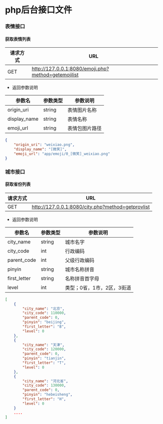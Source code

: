 # php后台接口文件

### 表情接口

#### 获取表情列表

| 请求方式 | URL                                                 |
| -------- | --------------------------------------------------- |
| GET      | http://127.0.0.1:8080/emoji.php?method=getemojilist |

- 返回参数说明

| 参数名 | 参数类型 | 参数说明 |
| ------ | ---------- | --------- |
| origin_uri | string | 表情图片名称 |
| display_name | string     | 表情名称 |
| emoji_url | string | 表情包图片路径 |

```json
{
    "origin_uri": "weixiao.png",
    "display_name": "[微笑]",
    "emoji_url": "app/emoji/0_[微笑]_weixiao.png"
}
```

### 城市接口

#### 获取省份列表

| 请求方式 | URL                                                 |
| -------- | --------------------------------------------------- |
| GET      | http://127.0.0.1:8080/city.php?method=getprovlist   |

- 返回参数说明

| 参数名       | 参数类型 | 参数说明                   |
| ------------ | -------- | -------------------------- |
| city_name    | string   | 城市名字                   |
| city_code    | int      | 行政编码                   |
| parent_code  | int      | 父级行政编码               |
| pinyin       | string   | 城市名称拼音               |
| first_letter | string   | 名称拼音首字母             |
| level        | int      | 类型；0省，1市，2区，3街道 |

```json
[
    {
        "city_name": "北京",
        "city_code": 110000,
        "parent_code": 0,
        "pinyin": "beijing",
        "first_letter": "B",
        "level": 0
    },
    {
        "city_name": "天津",
        "city_code": 120000,
        "parent_code": 0,
        "pinyin": "tianjin",
        "first_letter": "T",
        "level": 0
    },
    {
        "city_name": "河北省",
        "city_code": 130000,
        "parent_code": 0,
        "pinyin": "hebeisheng",
        "first_letter": "H",
        "level": 0
    }
    ....
]
```